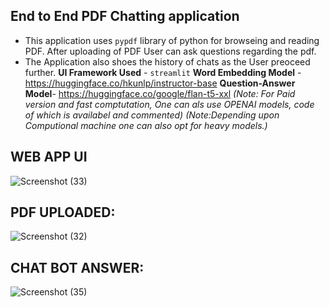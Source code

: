 ## End to End  PDF Chatting application

- This application uses `pypdf` library of python for browseing and reading PDF. After uploading of PDF User can ask questions regarding the pdf.
- The Application also shoes the history of chats as the User preoceed further.
**UI Framework Used** - `streamlit`
**Word Embedding Model** - https://huggingface.co/hkunlp/instructor-base
**Question-Answer Model**- https://huggingface.co/google/flan-t5-xxl
*(Note: For Paid version and fast comptutation, One can als use OPENAI models, code of which is availabel and commented)*
*(Note:Depending upon Computional machine one can also opt for heavy models.)*

## WEB APP UI

![Screenshot (33)](https://github.com/Renuka-Wadikar/Data-Science-and-Machine-Learning/assets/84169629/873b5bb4-c27a-4c76-8e96-ae2cf3a6800f)

## PDF UPLOADED:

![Screenshot (32)](https://github.com/Renuka-Wadikar/Data-Science-and-Machine-Learning/assets/84169629/b7b73551-8939-43b5-8a07-973d246d99c3)

## CHAT BOT ANSWER:
![Screenshot (35)](https://github.com/Renuka-Wadikar/Data-Science-and-Machine-Learning/assets/84169629/2c874ff5-a666-463b-8f63-8228618fec00)
